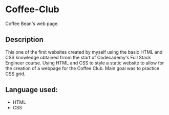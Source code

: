 # Coffee-Club
Coffee Bean's web page.

## Description
This one of the first websites created by myself using the basic HTML and CSS knowledge obtained frrom the start of Codecademy's Full Stack Engineer course. Using HTML and CSS to style a static website to allow for the creation of a webpage for the Coffee Club. Main goal was to practice CSS grid. 

## Language used:
* HTML
* CSS



